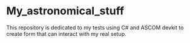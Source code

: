 # My_astronomical_stuff
This repository is dedicated to my tests using C# and ASCOM devkit to create form that can interact with my real setup.
